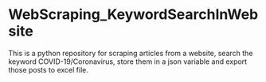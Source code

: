 # WebScraping_KeywordSearchInWebsite
This is a python repository for scraping articles from a website, search the keyword COVID-19/Coronavirus, store them in a json variable and export those posts to excel file.
